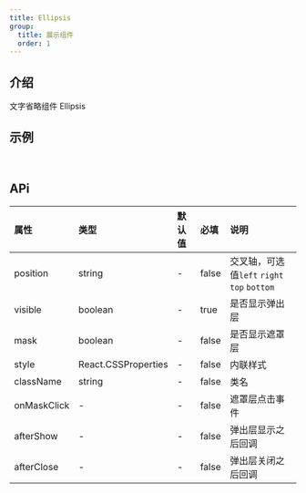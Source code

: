```yaml
---
title: Ellipsis
group:
  title: 展示组件
  order: 1
---
```


## 介绍

文字省略组件 Ellipsis
​

## 示例

<!-- 可以通过code加载示例代码，dumi会帮我们做解析 -->

<code src="./demo/base.tsx"></code>

​

## APi

<!-- 会生成api表格 -->

| 属性        | 类型                | 默认值 | 必填  | 说明                                        |
| :---------- | :------------------ | :----- | :---- | :------------------------------------------ |
| position    | string              | -      | false | 交叉轴，可选值`left` `right` `top` `bottom` |
| visible     | boolean             | -      | true  | 是否显示弹出层                              |
| mask        | boolean             | -      | false | 是否显示遮罩层                              |
| style       | React.CSSProperties | -      | false | 内联样式                                    |
| className   | string              | -      | false | 类名                                        |
| onMaskClick | -                   | -      | false | 遮罩层点击事件                              |
| afterShow   | -                   | -      | false | 弹出层显示之后回调                          |
| afterClose  | -                   | -      | false | 弹出层关闭之后回调                          |
